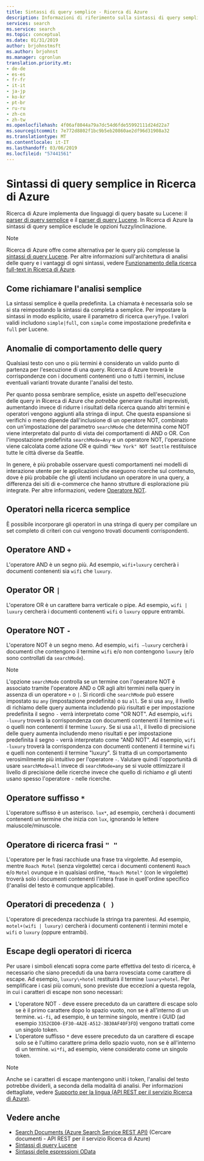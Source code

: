 ```yaml
---
title: Sintassi di query semplice - Ricerca di Azure
description: Informazioni di riferimento sulla sintassi di query semplice usata per le query di ricerca full-text in Ricerca di Azure.
services: search
ms.service: search
ms.topic: conceptual
ms.date: 01/31/2019
author: brjohnstmsft
ms.author: brjohnst
ms.manager: cgronlun
translation.priority.mt:
- de-de
- es-es
- fr-fr
- it-it
- ja-jp
- ko-kr
- pt-br
- ru-ru
- zh-cn
- zh-tw
ms.openlocfilehash: 4f06af8044a79a7dc54d6fde55992111d24d22a7
ms.sourcegitcommit: 7e772d8802f1bc9b5eb20860ae2df96d31908a32
ms.translationtype: MT
ms.contentlocale: it-IT
ms.lasthandoff: 03/06/2019
ms.locfileid: "57441561"
---
```

# <a name="simple-query-syntax-in-azure-search"></a>Sintassi di query semplice in Ricerca di Azure
Ricerca di Azure implementa due linguaggi di query basate su Lucene: il [parser di query semplice](https://lucene.apache.org/core/4_7_0/queryparser/org/apache/lucene/queryparser/simple/SimpleQueryParser.html) e il [parser di query Lucene](https://lucene.apache.org/core/4_10_2/queryparser/org/apache/lucene/queryparser/classic/package-summary.html). In Ricerca di Azure la sintassi di query semplice esclude le opzioni fuzzy/inclinazione.  

> [!NOTE]  
>  Ricerca di Azure offre come alternativa per le query più complesse la [sintassi di query Lucene](query-lucene-syntax.md). Per altre informazioni sull'architettura di analisi delle query e i vantaggi di ogni sintassi, vedere [Funzionamento della ricerca full-text in Ricerca di Azure](https://docs.microsoft.com/azure/search/search-lucene-query-architecture).

## <a name="how-to-invoke-simple-parsing"></a>Come richiamare l'analisi semplice

La sintassi semplice è quella predefinita. La chiamata è necessaria solo se si sta reimpostando la sintassi da completa a semplice. Per impostare la sintassi in modo esplicito, usare il parametro di ricerca `queryType`. I valori validi includono `simple|full`, con `simple` come impostazione predefinita e `full` per Lucene. 

## <a name="query-behavior-anomalies"></a>Anomalie di comportamento delle query

Qualsiasi testo con uno o più termini è considerato un valido punto di partenza per l'esecuzione di una query. Ricerca di Azure troverà le corrispondenze con i documenti contenenti uno o tutti i termini, incluse eventuali varianti trovate durante l'analisi del testo. 

Per quanto possa sembrare semplice, esiste un aspetto dell'esecuzione delle query in Ricerca di Azure che *potrebbe* generare risultati imprevisti, aumentando invece di ridurre i risultati della ricerca quando altri termini e operatori vengono aggiunti alla stringa di input. Che questa espansione si verifichi o meno dipende dall'inclusione di un operatore NOT, combinato con un'impostazione del parametro `searchMode` che determina come NOT viene interpretato dal punto di vista dei comportamenti di AND o OR. Con l'impostazione predefinita `searchMode=Any` e un operatore NOT, l'operazione viene calcolata come azione OR e quindi `"New York" NOT Seattle` restituisce tutte le città diverse da Seattle.  

In genere, è più probabile osservare questi comportamenti nei modelli di interazione utente per le applicazioni che eseguono ricerche sul contenuto, dove è più probabile che gli utenti includano un operatore in una query, a differenza dei siti di e-commerce che hanno strutture di esplorazione più integrate. Per altre informazioni, vedere [Operatore NOT](#not-operator). 

## <a name="operators-in-simple-search"></a>Operatori nella ricerca semplice

È possibile incorporare gli operatori in una stringa di query per compilare un set completo di criteri con cui vengono trovati documenti corrispondenti. 

## <a name="and-operator-"></a>Operatore AND `+`

L'operatore AND è un segno più. Ad esempio, `wifi+luxury` cercherà i documenti contenenti sia `wifi` che `luxury`.

## <a name="or-operator-"></a>Operator OR `|`

L'operatore OR è un carattere barra verticale o pipe. Ad esempio, `wifi | luxury` cercherà i documenti contenenti `wifi` o `luxury` oppure entrambi.

<a name="not-operator"></a>

## <a name="not-operator--"></a>Operatore NOT `-`

L'operatore NOT è un segno meno. Ad esempio, `wifi –luxury` cercherà i documenti che contengono il termine `wifi` e/o non contengono `luxury` (e/o sono controllati da `searchMode`).

> [!NOTE]  
>  L'opzione `searchMode` controlla se un termine con l'operatore NOT è associato tramite l'operatore AND o OR agli altri termini nella query in assenza di un operatore `+` o `|`. Si ricordi che `searchMode` può essere impostato su `any` (impostazione predefinita) o su `all`. Se si usa `any`, il livello di richiamo delle query aumenta includendo più risultati e per impostazione predefinita il segno `-` verrà interpretato come "OR NOT". Ad esempio, `wifi -luxury` troverà la corrispondenza con documenti contenenti il termine `wifi` o quelli non contenenti il termine `luxury`. Se si usa `all`, il livello di precisione delle query aumenta includendo meno risultati e per impostazione predefinita il segno - verrà interpretato come "AND NOT". Ad esempio, `wifi -luxury` troverà la corrispondenza con documenti contenenti il termine `wifi` e quelli non contenenti il termine "luxury". Si tratta di un comportamento verosimilmente più intuitivo per l'operatore `-`. Valutare quindi l'opportunità di usare `searchMode=all` invece di `searchMode=any` se si vuole ottimizzare il livello di precisione delle ricerche invece che quello di richiamo *e* gli utenti usano spesso l'operatore `-` nelle ricerche.

## <a name="suffix-operator-"></a>Operatore suffisso `*`

L'operatore suffisso è un asterisco. `lux*`, ad esempio, cercherà i documenti contenenti un termine che inizia con `lux`, ignorando le lettere maiuscole/minuscole.  

## <a name="phrase-search-operator--"></a>Operatore di ricerca frasi `" "`

L'operatore per le frasi racchiude una frase tra virgolette. Ad esempio, mentre `Roach Motel` (senza virgolette) cerca i documenti contenenti `Roach` e/o `Motel` ovunque e in qualsiasi ordine, `"Roach Motel"` (con le virgolette) troverà solo i documenti contenenti l'intera frase in quell'ordine specifico (l'analisi del testo è comunque applicabile).

## <a name="precedence-operator--"></a>Operatori di precedenza `( )`

L'operatore di precedenza racchiude la stringa tra parentesi. Ad esempio, `motel+(wifi | luxury)` cercherà i documenti contenenti i termini motel e `wifi` o `luxury` (oppure entrambi).  

## <a name="escaping-search-operators"></a>Escape degli operatori di ricerca  

 Per usare i simboli elencati sopra come parte effettiva del testo di ricerca, è necessario che siano preceduti da una barra rovesciata come carattere di escape. Ad esempio, `luxury\+hotel` restituirà il termine `luxury+hotel`. Per semplificare i casi più comuni, sono previste due eccezioni a questa regola, in cui i caratteri di escape non sono necessari:  

- L'operatore NOT `-` deve essere preceduto da un carattere di escape solo se è il primo carattere dopo lo spazio vuoto, non se è all'interno di un termine. `wi-fi`, ad esempio, è un termine singolo, mentre i GUID (ad esempio `3352CDD0-EF30-4A2E-A512-3B30AF40F3FD`) vengono trattati come un singolo token.
- L'operatore suffisso `*` deve essere preceduto da un carattere di escape solo se è l'ultimo carattere prima dello spazio vuoto, non se è all'interno di un termine. `wi*fi`, ad esempio, viene considerato come un singolo token.

> [!NOTE]  
>  Anche se i caratteri di escape mantengono uniti i token, l'analisi del testo potrebbe dividerli, a seconda della modalità di analisi. Per informazioni dettagliate, vedere [Supporto per la lingua &#40;API REST per il servizio Ricerca di Azure&#41;](index-add-language-analyzers.md).  

## <a name="see-also"></a>Vedere anche   

+ [Search Documents &#40;Azure Search Service REST API&#41;](https://docs.microsoft.com/rest/api/searchservice/Search-Documents) (Cercare documenti - API REST per il servizio Ricerca di Azure) 
+ [Sintassi di query Lucene](query-lucene-syntax.md)
+ [Sintassi delle espressioni OData](query-odata-filter-orderby-syntax.md) 
